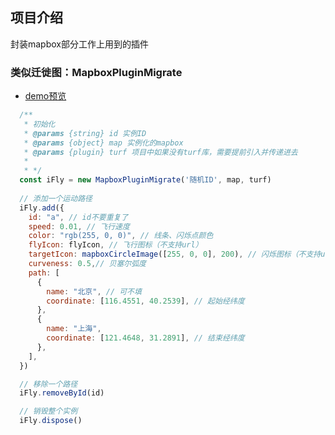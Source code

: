 ## 项目介绍
封装mapbox部分工作上用到的插件


### 类似迁徙图：MapboxPluginMigrate

- [demo预览](https://bestime.github.io/mapbox-plugin/examples/MapboxPluginMigrate/index.html)

```javascript
  /**
   * 初始化
   * @params {string} id 实例ID
   * @params {object} map 实例化的mapbox
   * @params {plugin} turf 项目中如果没有turf库，需要提前引入并传递进去
   *
   * */
  const iFly = new MapboxPluginMigrate('随机ID', map, turf)
  
  // 添加一个运动路径
  iFly.add({
    id: "a", // id不要重复了
    speed: 0.01, // 飞行速度
    color: "rgb(255, 0, 0)", // 线条、闪烁点颜色
    flyIcon: flyIcon, // 飞行图标（不支持url）
    targetIcon: mapboxCircleImage([255, 0, 0], 200), // 闪烁图标（不支持url）
    curveness: 0.5,// 贝塞尔弧度
    path: [
      {
        name: "北京", // 可不填
        coordinate: [116.4551, 40.2539], // 起始经纬度
      },
      {
        name: "上海",
        coordinate: [121.4648, 31.2891], // 结束经纬度
      },
    ],
  })

  // 移除一个路径
  iFly.removeById(id)

  // 销毁整个实例
  iFly.dispose()

```